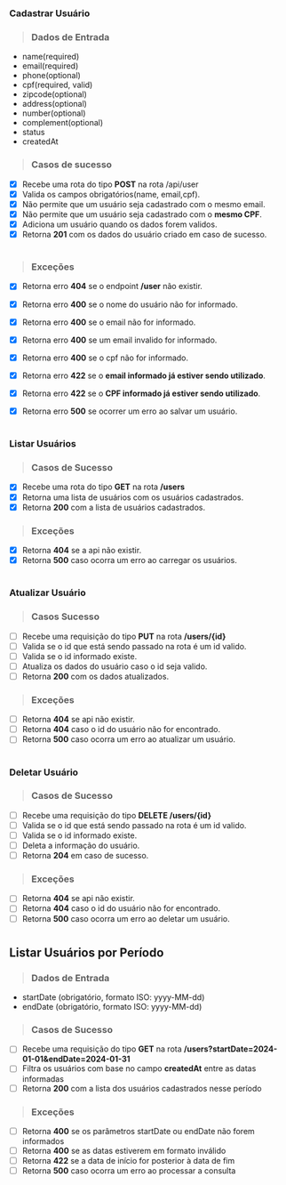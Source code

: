 ### Cadastrar Usuário

>### Dados de Entrada
   * name(required)
   * email(required)
   * phone(optional)
   * cpf(required, valid)
   * zipcode(optional)
   * address(optional)
   * number(optional)
   * complement(optional)
   * status
   * createdAt
  

> ### Casos de sucesso
*  [X]  Recebe uma rota do tipo <b>POST</b> na rota /api/user
*  [X]  Valida os campos obrigatórios(name, email,cpf).
*  [X]  Não permite que um usuário seja cadastrado com o mesmo email.
*  [X]  Não permite que um usuário seja cadastrado com o **mesmo CPF**.
*  [X]  Adiciona um usuário quando os dados forem validos.
*  [X]  Retorna <b>201</b> com os dados do usuário criado em caso de sucesso.
  
#
> ### Exceções
* [X] Retorna erro <b>404</b> se o endpoint <b>/user</b> não existir.
* [X] Retorna erro <b>400</b> se o nome do usuário não for informado.
* [X] Retorna erro <b>400</b> se o email não for informado.
* [X] Retorna erro <b>400</b> se um email invalido for informado.
* [X] Retorna erro <b>400</b> se o cpf não for informado.
* [X] Retorna erro <b>422</b> se o **email informado já estiver sendo utilizado**.
* [X] Retorna erro <b>422</b> se o **CPF informado já estiver sendo utilizado**.
* [X] Retorna erro <b>500</b> se ocorrer um erro ao salvar um usuário.
  


#

### Listar Usuários

> ### Casos de Sucesso
* [X] Recebe uma rota do tipo <b>GET</b> na rota <b>/users</b>
* [X] Retorna uma lista de usuários com os usuários cadastrados.
* [X] Retorna <b> 200</b> com a lista de usuários cadastrados.

> ### Exceções
* [X] Retorna <b>404</b> se a api não existir.
* [X] Retorna <b>500</b> caso ocorra um erro ao carregar os usuários.
#

### Atualizar Usuário

> ### Casos Sucesso
* [ ] Recebe uma requisição do tipo <b>PUT</b> na rota <b>/users/{id} </b>
* [ ] Valida se o id que está sendo passado na rota é um id valido.
* [ ] Valida se o id informado existe.
* [ ] Atualiza os dados do usuário caso o id seja valido.
* [ ] Retorna <b> 200</b> com os dados atualizados.
  
> ### Exceções
* [ ] Retorna <b>404</b> se api não existir.
* [ ] Retorna <b>404</b> caso o id do usuário não for encontrado.
* [ ] Retorna <b>500</b> caso ocorra um erro ao atualizar um usuário.

# 

### Deletar Usuário

> ### Casos de Sucesso

* [ ] Recebe uma requisição do tipo <b>DELETE /users/{id}</b>
* [ ] Valida se o id que está sendo passado na rota é um id valido.
* [ ] Valida se o id informado existe.
* [ ] Deleta a informação do usuário.
* [ ] Retorna <b>204</b> em caso de sucesso.

> ### Exceções
* [ ] Retorna <b>404</b> se api não existir.
* [ ] Retorna <b>404</b> caso o id do usuário não for encontrado.
* [ ] Retorna <b>500</b> caso ocorra um erro ao deletar um usuário.
  
#
## Listar Usuários por Período
 >### Dados de Entrada
 * startDate (obrigatório, formato ISO: yyyy-MM-dd)
 * endDate (obrigatório, formato ISO: yyyy-MM-dd)

> ### Casos de Sucesso
* [ ] Recebe uma requisição do tipo <b>GET</b> na rota <b>/users?startDate=2024-01-01&endDate=2024-01-31</b>
* [ ] Filtra os usuários com base no campo <b>createdAt</b> entre as datas informadas
* [ ] Retorna <b>200</b> com a lista dos usuários cadastrados nesse período

> ### Exceções
* [ ] Retorna <b>400</b> se os parâmetros startDate ou endDate não forem informados
* [ ] Retorna <b>400</b> se as datas estiverem em formato inválido
* [ ] Retorna <b>422</b> se a data de início for posterior à data de fim
* [ ] Retorna <b>500</b> caso ocorra um erro ao processar a consulta